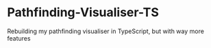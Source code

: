 # Pathfinding-Visualiser-TS
Rebuilding my pathfinding visualiser in TypeScript, but with way more features

